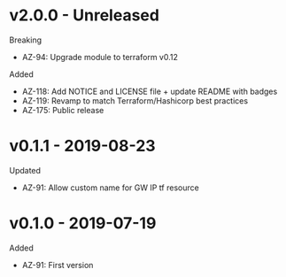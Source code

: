 # v2.0.0 - Unreleased

Breaking
  * AZ-94: Upgrade module to terraform v0.12

Added
  * AZ-118: Add NOTICE and LICENSE file + update README with badges
  * AZ-119: Revamp to match Terraform/Hashicorp best practices
  * AZ-175: Public release
    
# v0.1.1 - 2019-08-23

Updated
  * AZ-91: Allow custom name for GW IP tf resource

# v0.1.0 - 2019-07-19 

Added
  * AZ-91: First version
